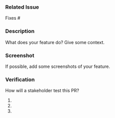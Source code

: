 ### Related Issue

Fixes #

### Description

What does your feature do? Give some context.

### Screenshot

If possible, add some screenshots of your feature.

### Verification

How will a stakeholder test this PR?

1.
1.
1.
